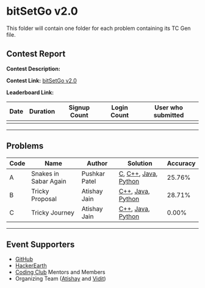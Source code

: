 # bitSetGo v2.0

This folder will contain one folder for each problem containing its TC Gen file.

## Contest Report

**Contest Description:**

**Contest Link:** [bitSetGo v2.0](https://www.hackerearth.com/challenges/college/iiitv-bitSetGo-2/)

**Leaderboard Link:**


Date | Duration | Signup Count | Login Count | User who submitted |
--- | --- | --- | --- | --- |
 | | | | |

---

## Problems

Code | Name | Author | Solution | Accuracy |
--- | --- | --- | --- | --- |
A | Snakes in Sabar Again | Pushkar Patel | [C](A-Snakes-in-Sabar-Again/logic.c), [C++](A-Snakes-in-Sabar-Again/logic.cpp), [Java](A-Snakes-in-Sabar-Again/logic.java), [Python](A-Snakes-in-Sabar-Again/logic.py) | 25.76% |
B | Tricky Proposal | Atishay Jain | [C++](B-Tricky-Proposal/logic.cpp), [Java](B-Tricky-Proposal/logic.java), [Python](B-Tricky-Proposal/logic.py) | 28.71% |
C | Tricky Journey | Atishay Jain | [C++](C-Tricky-Journey/logic.cpp), [Java](C-Tricky-Proposal/logic.java), [Python](C-Tricky-Journey/logic.py) | 0.00% |
---

## Event Supporters

- [GitHub](https://www.github.com)
- [HackerEarth](https://www.hackerearth.com)
- [Coding Club](https://www.twitter.com/iiitvcc/) Mentors and Members
- Organizing Team ([Atishay](https://github.com/Atishay990) and [Vidit](https://github.com/vidit25shukla))
